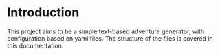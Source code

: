 # Introduction
This project aims to be a simple text-based adventure generator, with configuration based on yaml files.
The structure of the files is covered in this documentation.

